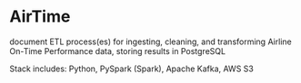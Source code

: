 # AirTime
document ETL process(es) for ingesting, cleaning, and transforming Airline On-Time Performance data, storing results in PostgreSQL


Stack includes:
Python, PySpark (Spark), Apache Kafka, AWS S3

